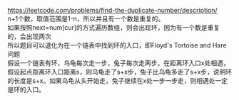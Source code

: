 https://leetcode.com/problems/find-the-duplicate-number/description/  
n+1个数，取值范围是1-n，所以并且有一个数是重复的。  
如果按照next=num[cur]的方式遍历数组，则会出现环，因为有一个数是重复的，会出现两次  
所以题目可以退化为在一个链表中找到环的入口，即Floyd's Tortoise and Hare问题  
假设一个链表有环，乌龟每次走一步，兔子每次走两步，在距离环入口x处相遇，假设起点距离环入口距离s，则乌龟走了s+x步，兔子比乌龟多走了s+x步，说明环的长度是s+x。如果乌龟从头开始走，兔子继续在x处一步一步走，则相遇处一定是环的入口。
